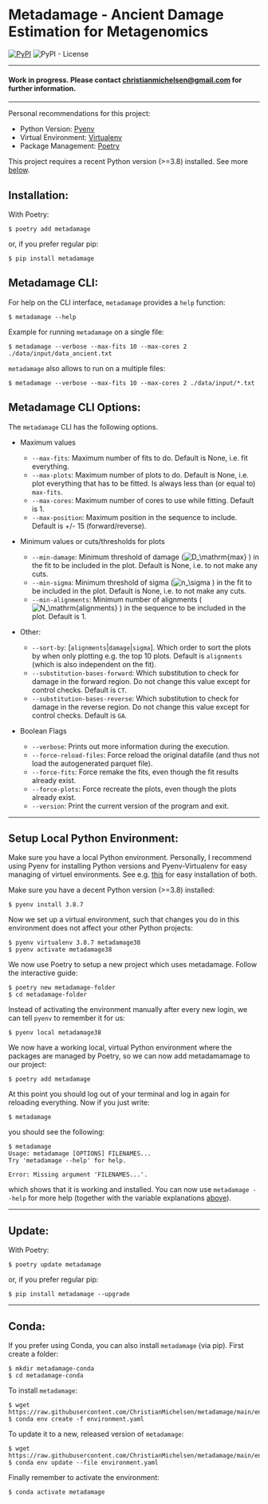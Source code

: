 # Metadamage - Ancient Damage Estimation for Metagenomics

[![PyPI](https://img.shields.io/pypi/v/metadamage)](https://pypi.org/project/metadamage) ![PyPI - License](https://img.shields.io/pypi/l/metadamage)

---

#### Work in progress. Please contact christianmichelsen@gmail.com for further information.

---


Personal recommendations for this project:

- Python Version: [Pyenv](https://github.com/pyenv/pyenv)
- Virtual Environment:  [Virtualenv](https://github.com/pyenv/pyenv-virtualenv)
- Package Management: [Poetry](https://python-poetry.org/)

This project requires a recent Python version (>=3.8) installed. See more [below](#setup).


## <a name="install"></a> Installation:

With Poetry:
```console
$ poetry add metadamage
```
or, if you prefer regular pip:
```console
$ pip install metadamage
```

## <a name="cli"></a> Metadamage CLI:

For help on the CLI interface, `metadamage` provides a `help` function:

```console
$ metadamage --help
```

Example for running `metadamage` on a single file:
```console
$ metadamage --verbose --max-fits 10 --max-cores 2 ./data/input/data_ancient.txt
```

`metadamage` also allows to run on a multiple files:
```console
$ metadamage --verbose --max-fits 10 --max-cores 2 ./data/input/*.txt
```

## <a name="options"></a> Metadamage CLI Options:

The `metadamage` CLI has the following options.

- Maximum values
  - `--max-fits`: Maximum number of fits to do. Default is None, i.e. fit everything.
  - `--max-plots`: Maximum number of plots to do. Default is None, i.e. plot everything that has to be fitted. Is always less than (or equal to) `max-fits`.
  - `--max-cores`: Maximum number of cores to use while fitting. Default is 1.
  - `--max-position`: Maximum position in the sequence to include. Default is +/- 15 (forward/reverse).

- Minimum values or cuts/thresholds for plots
  - `--min-damage`: Minimum threshold of damage (![D_\mathrm{max}](https://render.githubusercontent.com/render/math?math=%5Clarge+%5Cdisplaystyle+D_%5Cmathrm%7Bmax%7D)
) in the fit to be included in the plot. Default is None, i.e. to not make any cuts.
  - `--min-sigma`: Minimum threshold of sigma (![n_\sigma](https://render.githubusercontent.com/render/math?math=%5Clarge+%5Cdisplaystyle+n_%5Csigma)
) in the fit to be included in the plot. Default is None, i.e. to not make any cuts.
  - `--min-alignments`: Minimum number of alignments (![N_\mathrm{alignments}](https://render.githubusercontent.com/render/math?math=%5Clarge+%5Cdisplaystyle+N_%5Cmathrm%7Balignments%7D)
) in the sequence to be included in the plot. Default is 1.

- Other:
  - `--sort-by`:     [`alignments`|`damage`|`sigma`]. Which order to sort the plots by when only plotting e.g. the top 10 plots. Default is `alignments` (which is also independent on the fit).
  - `--substitution-bases-forward`:  Which substitution to check for damage in the forward region. Do not change this value except for control checks. Default is `CT`.
  - `--substitution-bases-reverse`:  Which substitution to check for damage in the reverse region. Do not change this value except for control checks. Default is `GA`.

- Boolean Flags
  - `--verbose`: Prints out more information during the execution.
  - `--force-reload-files`: Force reload the original datafile (and thus not load the autogenerated parquet file).
  - `--force-fits`: Force remake the fits, even though the fit results already exist.
  - `--force-plots`: Force recreate  the plots, even though the plots already exist.
  - `--version`: Print the current version of the program and exit.


<!-- [tex-image-link-generator](https://tex-image-link-generator.herokuapp.com/) -->
<!-- https://gist.github.com/a-rodin/fef3f543412d6e1ec5b6cf55bf197d7b -->

---

## <a name="setup"></a> Setup Local Python Environment:

Make sure you have a local Python environment. Personally, I recommend using Pyenv for installing Python versions and Pyenv-Virtualenv for easy managing of virtuel environments. See e.g. [this](https://github.com/pyenv/pyenv-installer#pyenv-installer) for easy installation of both.

Make sure you have a decent Python version (>=3.8) installed:
```console
$ pyenv install 3.8.7
```

Now we set up a virtual environment, such that changes you do in this environment does not affect your other Python projects:
```console
$ pyenv virtualenv 3.8.7 metadamage38
$ pyenv activate metadamage38
```

We now use Poetry to setup a new project which uses metadamage. Follow the interactive guide:
```console
$ poetry new metadamage-folder
$ cd metadamage-folder
```

Instead of activating the environment manually after every new login, we can tell `pyenv` to remember it for us:
```console
$ pyenv local metadamage38
```

We now have a working local, virtual Python environment where the packages are managed by Poetry, so we can now add metadamamage to our project:
```console
$ poetry add metadamage
```

At this point you should log out of your terminal and log in again for reloading everything. Now if you just write:

```console
$ metadamage
```

you should see the following:

```console
$ metadamage
Usage: metadamage [OPTIONS] FILENAMES...
Try 'metadamage --help' for help.

Error: Missing argument 'FILENAMES...'.
```

which shows that it is working and installed. You can now use `metadamage --help` for more help (together with the variable explanations [above](#options)).

---

## <a name="update"></a> Update:

With Poetry:
```console
$ poetry update metadamage
```
or, if you prefer regular pip:
```console
$ pip install metadamage --upgrade
```

---

## Conda:

If you prefer using Conda, you can also install `metadamage` (via pip). First create a folder:
```console
$ mkdir metadamage-conda
$ cd metadamage-conda
```

To install `metadamage`:
```console
$ wget https://raw.githubusercontent.com/ChristianMichelsen/metadamage/main/environment.yaml
$ conda env create -f environment.yaml
```

To update it to a new, released version of `metadamage`:
```console
$ wget https://raw.githubusercontent.com/ChristianMichelsen/metadamage/main/environment.yaml
$ conda env update --file environment.yaml
```

Finally remember to activate the environment:
```console
$ conda activate metadamage
```

<!-- poetry add git+https://github.com/christianmichelsen/metadamage.git -->
<!-- poetry add git+https://github.com/christianmichelsen/metadamage.git#develop -->
